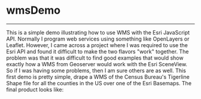 # wmsDemo
---

This is a simple demo illustrating how to use WMS with the Esri JavaScript API. Normally I program web services using something like OpenLayers or Leaflet. However, I came across a project where I was required to use the Esri API and found it difficult to make the two flavors "work" together. The problem was that it was difficult to find good examples that would show exactly how a WMS from Geoserver would work with the Esri SceneView. So if I was having some problems, then I am sure others are as well. This first demo is pretty simple, drape a WMS of the Census Bureau's Tigerline Shape file for all the counties in the US over one of the Esri Basemaps. The final product looks like:



